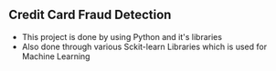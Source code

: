 ## Credit Card Fraud Detection 
- This project is done by using Python and it's libraries 
- Also done through various Sckit-learn Libraries which is used for Machine Learning 

